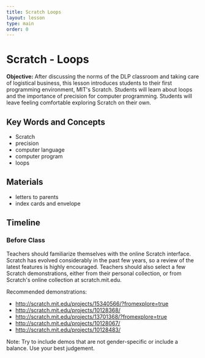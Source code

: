 ```yaml
---
title: Scratch Loops
layout: lesson
type: main
order: 0
---
```


# Scratch - Loops
**Objective:** After discussing the norms of the DLP classroom and taking care of logistical business, this lesson introduces students to their first programming environment, MIT's Scratch. Students will learn about loops and the importance of precision for computer programming. Students will leave feeling comfortable exploring Scratch on their own.

## Key Words and Concepts

- Scratch
- precision
- computer language
- computer program
- loops

## Materials

- letters to parents
- index cards and envelope

## Timeline

### Before Class

Teachers should familiarize themselves with the online Scratch interface. Scratch has evolved considerably in the past few years, so a review of the latest features is highly encouraged. Teachers should also select a few Scratch demonstrations, either from their personal collection, or from Scratch's online collection at scratch.mit.edu.

  Recommended demonstrations:

  - http://scratch.mit.edu/projects/15340566/?fromexplore=true
  - http://scratch.mit.edu/projects/10128368/
  - http://scratch.mit.edu/projects/13701368/?fromexplore=true
  - http://scratch.mit.edu/projects/10128067/
  - http://scratch.mit.edu/projects/10128483/

  Note: Try to include demos that are not gender-specific or include a balance. Use your best judgement.


